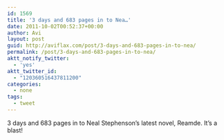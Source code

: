 ```yaml
---
id: 1569
title: '3 days and 683 pages in to Nea…'
date: 2011-10-02T00:52:37+00:00
author: Avi
layout: post
guid: http://aviflax.com/post/3-days-and-683-pages-in-to-nea/
permalink: /post/3-days-and-683-pages-in-to-nea/
aktt_notify_twitter:
  - 'yes'
aktt_twitter_id:
  - "120360516437811200"
categories:
  - none
tags:
  - tweet
---
```

3 days and 683 pages in to Neal Stephenson’s latest novel, Reamde. It’s a blast!